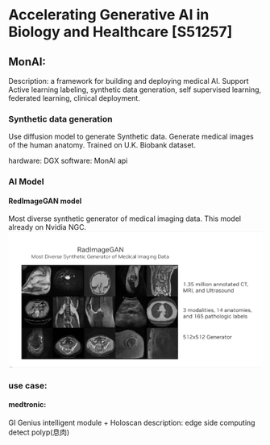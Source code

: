 # Accelerating Generative AI in Biology and Healthcare [S51257]

## MonAI:
Description: a framework for building and deploying medical AI. Support Active learning labeling, synthetic data generation, self supervised learning, federated learning, clinical deployment.

### Synthetic data generation
Use diffusion model to generate Synthetic data. Generate medical images of the human anatomy. Trained on U.K. Biobank dataset.

hardware: DGX
software: MonAI api

### AI Model
#### RedImageGAN model 
Most diverse synthetic generator of medical imaging data. This model already on Nvidia NGC.
<img src="img/img01.png">  

### use case: 
#### medtronic: 
GI Genius intelligent module + Holoscan
description: edge side computing detect polyp(息肉)
